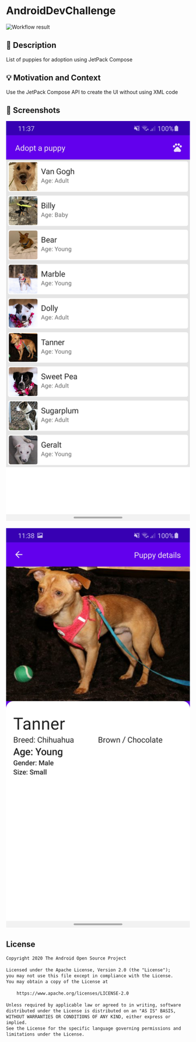 # AndroidDevChallenge

<!--- Replace <OWNER> with your Github Username and <REPOSITORY> with the name of your repository. -->
<!--- You can find both of these in the url bar when you open your repository in github. -->
![Workflow result](https://github.com/ornolisvt/AndroidDevChallengeWeek1/workflows/Check/badge.svg)


## :scroll: Description
List of puppies for adoption using JetPack Compose


## :bulb: Motivation and Context
Use the JetPack Compose API to create the UI without using XML code


## :camera_flash: Screenshots
<!-- You can add more screenshots here if you like -->
<img src="/results/screenshot_1.png" width="1080">&emsp;<img src="/results/screenshot_2.png" width="1080">

## License
```
Copyright 2020 The Android Open Source Project

Licensed under the Apache License, Version 2.0 (the "License");
you may not use this file except in compliance with the License.
You may obtain a copy of the License at

    https://www.apache.org/licenses/LICENSE-2.0

Unless required by applicable law or agreed to in writing, software
distributed under the License is distributed on an "AS IS" BASIS,
WITHOUT WARRANTIES OR CONDITIONS OF ANY KIND, either express or implied.
See the License for the specific language governing permissions and
limitations under the License.
```